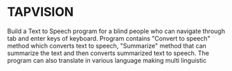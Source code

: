 # TAPVISION
Build a Text to Speech program for a blind people who can navigate through tab and enter keys of keyboard. Program contains "Convert to speech" method which converts text to speech, "Summarize" method that can summarize the text and then converts summarized text to speech. The program can also translate in various language making multi linguistic 
